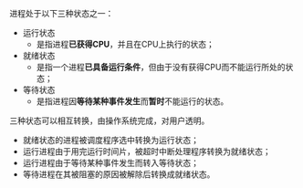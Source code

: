 进程处于以下三种状态之一：
- 运行状态
	- 是指进程**已获得CPU**，并且在CPU上执行的状态；
- 就绪状态
	- 是指一个进程**已具备运行条件**，但由于没有获得CPU而不能运行所处的状态；
- 等待状态
	- 是指进程因**等待某种事件发生**而**暂时**不能运行的状态。


三种状态可以相互转换，由操作系统完成，对用户透明。
- 就绪状态的进程被调度程序选中转换为运行状态；
- 运行进程由于用完运行时间片，被超时中断处理程序转换为就绪状态；
- 运行进程由于等待某种事件发生而转入等待状态；
- 等待进程在其被阻塞的原因被解除后转换成就绪状态。